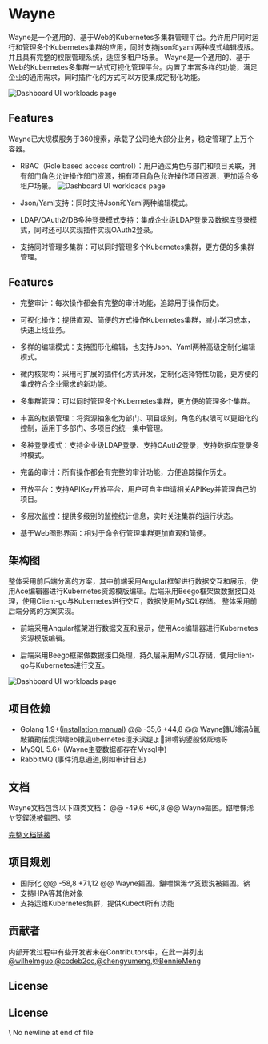  # Wayne
 
 Wayne是一个通用的、基于Web的Kubernetes多集群管理平台。允许用户同时运行和管理多个Kubernetes集群的应用，同时支持json和yaml两种模式编辑模版。并且具有完整的权限管理系统，适应多租户场景。
 Wayne是一个通用的、基于Web的Kubernetes多集群一站式可视化管理平台。内置了丰富多样的功能，满足企业的通用需求，同时插件化的方式可以方便集成定制化功能。
 
 ![Dashboard UI workloads page](docs/images/dashboard-ui.png)
 
 ## Features
 Wayne已大规模服务于360搜索，承载了公司绝大部分业务，稳定管理了上万个容器。
 
 - RBAC（Role based access control）：用户通过角色与部门和项目关联，拥有部门角色允许操作部门资源，拥有项目角色允许操作项目资源，更加适合多租户场景。
 ![Dashboard UI workloads page](docs/images/dashboard-ui.png)
 
 - Json/Yaml支持：同时支持Json和Yaml两种编辑模式。
 
 - LDAP/OAuth2/DB多种登录模式支持：集成企业级LDAP登录及数据库登录模式，同时还可以实现插件实现OAuth2登录。
 
 - 支持同时管理多集群：可以同时管理多个Kubernetes集群，更方便的多集群管理。
 ## Features
 
 - 完整审计：每次操作都会有完整的审计功能，追踪用于操作历史。
 - 可视化操作：提供直观、简便的方式操作Kubernetes集群，减小学习成本，快速上线业务。
 - 多样的编辑模式：支持图形化编辑，也支持Json、Yaml两种高级定制化编辑模式。
 - 微内核架构：采用可扩展的插件化方式开发，定制化选择特性功能，更方便的集成符合企业需求的新功能。
 - 多集群管理：可以同时管理多个Kubernetes集群，更方便的管理多个集群。
 - 丰富的权限管理：将资源抽象化为部门、项目级别，角色的权限可以更细化的控制，适用于多部门、多项目的统一集中管理。
 
 - 多种登录模式：支持企业级LDAP登录、支持OAuth2登录，支持数据库登录多种模式。
 - 完备的审计：所有操作都会有完整的审计功能，方便追踪操作历史。
 - 开放平台：支持APIKey开放平台，用户可自主申请相关APIKey并管理自己的项目。
 - 多层次监控：提供多级别的监控统计信息，实时关注集群的运行状态。
 
 
 - 基于Web图形界面：相对于命令行管理集群更加直观和简便。
 
 ## 架构图
 
 整体采用前后端分离的方案，其中前端采用Angular框架进行数据交互和展示，使用Ace编辑器进行Kubernetes资源模版编辑。后端采用Beego框架做数据接口处理，使用Client-go与Kubernetes进行交互，数据使用MySQL存储。
 整体采用前后端分离的方案实现。
 
 - 前端采用Angular框架进行数据交互和展示，使用Ace编辑器进行Kubernetes资源模版编辑。
 
 - 后端采用Beego框架做数据接口处理，持久层采用MySQL存储，使用client-go与Kubernetes进行交互。
 
 ![Dashboard UI workloads page](docs/images/architecture.png)
 
 
 
 ## 项目依赖
 
 - Golang 1.9+([installation manual](https://golang.org/dl/))
@@ -35,6 +44,8 @@ Wayne鏄竴涓氱敤鐨勩佸熀浜嶹eb鐨凨ubernetes澶氶泦缇ょ鐞嗗钩鍙般傚厑璁哥
 - MySQL 5.6+  (Wayne主要数据都存在Mysql中)
 - RabbitMQ (事件消息通道,例如审计日志)
 
 
 
 ## 文档
 
 Wayne文档包含以下四类文档：
@@ -49,6 +60,8 @@ Wayne鏂囨。鍖呭惈浠ヤ笅鍥涚被鏂囨。锛
 
 [完整文档链接](http://docs.qihoo.cloud)
 
 
 
 ## 项目规划
 
 - 国际化
@@ -58,8 +71,12 @@ Wayne鏂囨。鍖呭惈浠ヤ笅鍥涚被鏂囨。锛
 - 支持HPA等其他对象
 - 支持运维Kubernetes集群，提供Kubectl所有功能
 
 
 
 ## 贡献者
 
 内部开发过程中有些开发者未在Contributors中，在此一并列出[@wilhelmguo](https://github.com/wilhelmguo),[@codeb2cc](https://github.com/codeb2cc),[@chengyumeng](https://github.com/chengyumeng),[@BennieMeng](https://github.com/BennieMeng)
 
 ## License
 
 
 ## License
\ No newline at end of file
